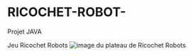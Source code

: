 # RICOCHET-ROBOT-
Projet JAVA

Jeu Ricochet Robots
![image du plateau de Ricochet Robots](https://i.imgur.com/84U9ufu.jpg)
